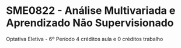# SME0822 - Análise Multivariada e Aprendizado Não Supervisionado
Optativa Eletiva - 6º Período
4 créditos aula e 0 créditos trabalho
